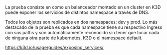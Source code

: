 La prueba consiste en como un balanceador montado en un cluster en K3D puede exponer los servicios de distintos namespace a través de DNS.

Todos los objetos son replicados en dos namespaces: dev y prod. Lo más destacado de la prueba es que cada namespace tiene su respectivo Ingress con sus paths y son automáticamente reconocido sin tener que tocar nada de ninguna otra parte de kubernetes, K3D o el namespace default.

https://k3d.io/usage/guides/exposing_services/
